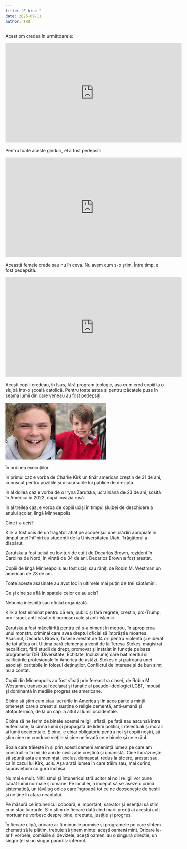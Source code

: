 ```yaml
---
title: "E bine "
date: 2025-09-11
author: TRU
---
```

Acest om credea în următoarele:

<iframe width="560" height="315" src="https://www.youtube.com/embed/DwqVsx0ClsU?si=iMZizDJkU-PRlPOk" title="YouTube video player" frameborder="0" allow="accelerometer; autoplay; clipboard-write; encrypted-media; gyroscope; picture-in-picture; web-share" referrerpolicy="strict-origin-when-cross-origin" allowfullscreen></iframe>

Pentru toate aceste gînduri, el a fost pedepsit:

<iframe width="560" height="315" src="https://www.youtube.com/embed/6L47dzO4KgQ?si=8hysN21w2aFRn7am" title="YouTube video player" frameborder="0" allow="accelerometer; autoplay; clipboard-write; encrypted-media; gyroscope; picture-in-picture; web-share" referrerpolicy="strict-origin-when-cross-origin" allowfullscreen></iframe>

Această femeie crede sau nu în ceva. Nu avem cum s-o știm. Între timp, a fost pedepsită.

<iframe width="560" height="315" src="https://www.youtube.com/embed/t3ZWOjHV5wY?si=Ke2_1BHUqzQKDTDY" title="YouTube video player" frameborder="0" allow="accelerometer; autoplay; clipboard-write; encrypted-media; gyroscope; picture-in-picture; web-share" referrerpolicy="strict-origin-when-cross-origin" allowfullscreen></iframe>

Acești copiii credeau, în Isus, fără program teologic, așa cum cred copiii la o slujbă într-o școală catolică. Pentru toate astea și pentru păcatele puse în seama lumii din care veneau au fost pedepsiți.  



![](static/images/uploads/img-1350.jpg)

În ordinea execuțiilor.

În primul caz e vorba de Charlie Kirk un tînăr american creștin de 31 de ani, cunoscut pentru pozițiile și discursurile lui publice de dreapta. 

În al doilea caz e vorba de o Iryna Zarutska, ucrainiană de 23 de ani, sosită în America în 2022, după invazia rusă. 

În al treilea caz, e vorba de copiii uciși în timpul slujbei de deschidere a anului școlar, lîngă Minneapolis.  

Cine i-a ucis?

Kirk a fost ucis de un trăgător aflat pe acoperișul unei clădiri apropiate în timpul unei întîlniri cu studenții de la Universitatea Utah. Trăgătorul a dispărut.

Zarutska a fost ucisă cu lovituri de cuțit de Decarlos Brown, rezident în Carolina de Nord, în vîrstă de 34 de ani. Decarlos Brown a fost arestat.

Copiii de lingă Minneapolis au fost uciși sau răniți de Robin M. Westman un american de 23 de ani. 

Toate aceste asasinate au avut loc în ultimele mai puțin de trei săptămîni.

Ce și cine se află în spatele celor ce au ucis?

Nebunia înlesnită sau oficial organizată.

Kirk a fost eliminat pentru că era, public și fără regrete, creștin, pro-Trump, pro-Israel, anti-căsătorii homosexuale și anti-islamic.

Zarutska a fost măcelărită pentru că s-a nimerit în metrou, în apropierea unui monstru criminal care avea dreptul oficial să împrăștie moartea. Asasinul, Decarlos Brown, fusese arestat de 14 ori pentru violență și eliberat de tot atîtea ori. Ultima oară clemența a venit de la Teresa Stokes, magistrat necalificat, fără studii de drept, promovat și instalat în funcție pe baza programelor DEI (Diversitate, Echitate, Incluziune) care bat meritul și calificările profesionale în America de astăzi. Stokes e și patroana unei asociații caritabile în folosul deținuților. Conflictul de interese și de bun simț nu a contat.

Copiii din Minneapolis au fost vînați prin fereasrtra clasei, de Robin M. Westamn, transexual declarat și fanatic al pseudo-ideologiei LGBT, impusă și dominantă în mediile progresiste americane.

E bine să știm cum stau lucrurile în America și în acea parte a minții omenești care a creeat și susține o religie dementă, anti-umană și atotputernică, de la un cap la altul al lumii occidentale.

E bine să ne ferim de binele acestei religii, aflată, pe față sau ascunsă între eufemisme, la cîrma lumii și propagată de liderii politici, intelectuali și morali ai lumii occidentale. E bine, e chiar obligatoriu pentru noi și copiii noștri, să știm cine ne conduce viețile și cine ne învață ce e binele și ce e răul.

Boala care trăiește în și prin acești oameni amenință lumea pe care am construit-o în mii de ani de civilizație creștină și umanistă. Cine îndrăznește să spună asta e amenințat, exclus, demascat, redus la tăcere, arestat sau, ca în cazul lui Kirk, ucis. Așa arată lumea în care trăim sau, mai curînd, supraviețuim cu gura închisă.

Nu mai e mult. Nihilismul și întunericul strălucitor al noii religii vor pune capăt lumii normale și umane. Pe locul ei, a început să se așeze o crimă sistematică, un tăvălug odios care îngroapă tot ce ne deosebește de bestii și ne ține în afara neantului.

Pe măsură ce întunericul coboară, e important, salvator și esențial să știm cum stau lucrurile. S-o știm de fiecare dată cînd marii preoți ai acestui cult mortuar ne vorbesc despre bine, dreptate, justiție și progres.

În fiecare clipă, oricare ar fi minunile promise și programele pe care sîntem chemați să le plătim, trebuie să ținem minte: acești oameni mint. Oricare le-ar fi vorbele, comisiile și devizele, acești oameni au o singură direcție, un singur țel și un singur paradis: infernul.
